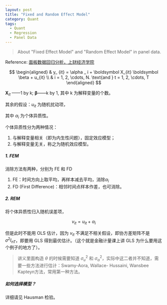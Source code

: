 ```yaml
---
layout: post
title: "Fixed and Random Effect Model"
category: Quant
tags:
  - Quant
  - Regression
  - Panel Data
---
```




> About "Fixed Effect Model" and "Random Effect Model" in panel data.

Reference: [面板数据回归分析，上财经济学院](https://max.book118.com/html/2018/0705/5034012214001301.shtm)



$$
\begin{aligned}
& y_ {it} = \alpha _ i + \boldsymbol X_{it} \boldsymbol \beta + u_{it} \\
& i = 1, 2, \cdots, N. \text{and } t = 1, 2, \cdots, T
\end{aligned}
$$


$\boldsymbol X_{it}$ ——1 by k; 	$\boldsymbol \beta$——k by 1, 其中 k 为解释变量的个数。

其余的假设：$u_{it}$ 为随机扰动项，

其中 $\alpha_i$ 为个体异质性。

个体异质性分为两种情况：

1. 与解释变量相关（即为内生性问题），固定效应模型；
2. 与解释变量无关，称之为随机效应模型。

##### 1. FEM

消除方法有两种，分别为 FE 和 FD

1. FE：时间方向上取平均，再样本减去平均，消除$\alpha _ i$
2. FD (First Difference)：相邻时间点样本作差，也可消除。

##### 2. REM

将个体异质性归入随机误差项，


$$
v_{it} = u_{it} + \alpha_i
$$


但是此时不能用 OLS 估计，因为 $v_{it}$ 不满足不相关假设，即协方差矩阵不是 $\sigma^2 I_{nT}$，即要用 GLS 得到最优估计。（这个就是金融计量课上讲 GLS 为什么要用这个例子的地方了）。

> 讲义里面构造 $\theta$ 的时候需要知道 $\sigma_u^2$ 和 $\sigma _ \alpha ^ 2$，实际中这二者并不知道，需要一些方法进行估计：Swamy-Aora, Wallace- Hussaini,  Wansbee Kapteyn方法，常用第一种方法。

#####  如何选择模型？

详细请见 Hausman 检验。









